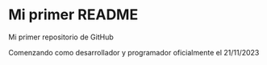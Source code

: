 # Mi primer README
Mi primer repositorio de GitHub

Comenzando como desarrollador y programador oficialmente el 21/11/2023
